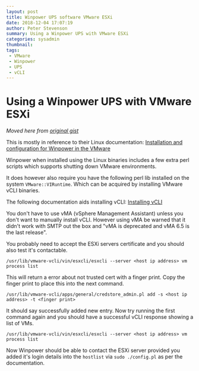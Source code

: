 ```yaml
---
layout: post
title: Winpower UPS software VMware ESXi
date: 2018-12-04 17:07:19
author: Peter Stevenson
summary: Using a Winpower UPS with VMware ESXi
categories: sysadmin
thumbnail:
tags:
 - VMware
 - Winpower
 - UPS
 - vCLI
---
```


# Using a Winpower UPS with VMware ESXi

_Moved here from [original gist](https://gist.github.com/2E0PGS/6fe8094b91065d3a5aac17204f7493c1)_

This is mostly in reference to their Linux documentation: [Installation and configuration for Winpower in the VMware](http://www.ups-software-download.com/winpower/data/Winpower%20Manual%20VMwareESXi.pdf)

Winpower when installed using the Linux binaries includes a few extra perl scripts which supports shutting down VMware environments.

It does however also require you have the following perl lib installed on the system `VMware::VIRuntime`. Which can be acquired by installing VMware vCLI binaries.

The following documentation aids installing vCLI: [Installing vCLI](https://pubs.vmware.com/vsphere-50/index.jsp?topic=%2Fcom.vmware.vcli.getstart.doc_50%2Fcli_install.4.1.html)

You don't have to use vMA (vSphere Management Assistant) unless you don't want to manually install vCLI. However using vMA be warned that it didn't work with SMTP out the box and "vMA is deprecated and vMA 6.5 is the last release".

You probably need to accept the ESXi servers certificate and you should also test it's contactable.

`/usr/lib/vmware-vcli/vin/esxcli/esxcli --server <host ip address> vm process list`

This will return a error about not trusted cert with a finger print. Copy the finger print to place this into the next command.

`/usr/lib/vmware-vcli/apps/general/credstore_admin.pl add -s <host ip address> -t <finger print>`

It should say successfully added new entry. Now try running the first command again and you should have a successful vCLI response showing a list of VMs.

`/usr/lib/vmware-vcli/vin/esxcli/esxcli --server <host ip address> vm process list`

Now Winpower should be able to contact the ESXi server provided you added it's login details into the `hostlist` via `sudo ./config.pl` as per the documentation.